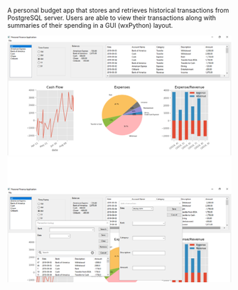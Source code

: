 A personal budget app that stores and retrieves historical transactions from PostgreSQL server.  Users are able to view their transactions along with summaries of their spending in a GUI (wxPython) layout.  

![](images/main.PNG)
![](images/widgets.PNG)
